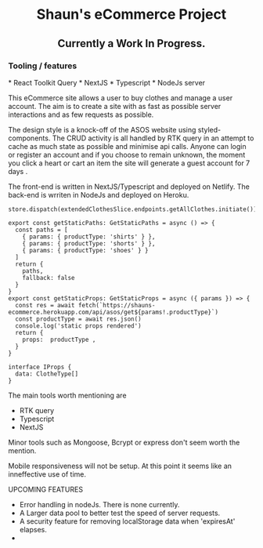 <img name='logo' href='https://res.cloudinary.com/dyneqi48f/image/upload/v1676016779/nsz9k9ogjf64gszkbb02.png' width='100' alt='' />
<h1 align='center'> Shaun's eCommerce Project </h1>
<h2 align='center'> Currently a Work In Progress.</h2>


<h3>Tooling / features </h3>
* React Toolkit Query 
* NextJS
* Typescript
* NodeJs server

This eCommerce site allows a user to buy clothes and manage a user account. The aim is to create a site with as fast as possible server interactions and as few requests as possible. 

The design style is a knock-off of the ASOS website using styled-components.
The CRUD activity is all handled by RTK query in an attempt to cache as much state as possible and minimise api calls. 
Anyone can login or register an account and if you choose to remain unknown, the moment you click a heart or cart an item the site will generate a guest account for 7 days . 

The front-end is written in NextJS/Typescript and deployed on Netlify.
The back-end is wrriten in NodeJs and deployed on Heroku. 

```
store.dispatch(extendedClothesSlice.endpoints.getAllClothes.initiate())

export const getStaticPaths: GetStaticPaths = async () => {
  const paths = [
    { params: { productType: 'shirts' } },
    { params: { productType: 'shorts' } },
    { params: { productType: 'shoes' } }
  ]
  return {
    paths,
    fallback: false
  }
}
export const getStaticProps: GetStaticProps = async ({ params }) => {
  const res = await fetch(`https://shauns-ecommerce.herokuapp.com/api/asos/get${params!.productType}`)
  const productType = await res.json()
  console.log('static props rendered')
  return { 
    props:  productType ,
  }
}

interface IProps {
  data: ClotheType[]
}
```

The main tools worth mentioning are  
  - RTK query
  - Typescript 
  - NextJS

Minor tools such as Mongoose, Bcrypt or express don't seem worth the mention. 

Mobile responsiveness will not be setup. At this point it seems like an inneffective use of time. 

UPCOMING FEATURES 
  - Error handling in nodeJs. There is none currently. 
  - A Larger data pool to better test the speed of server requests. 
  - A security feature for removing localStorage data when 'expiresAt' elapses. 
- 
